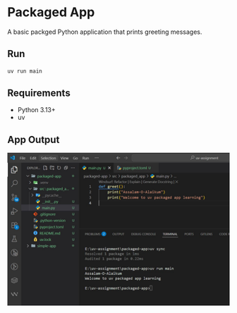 # Packaged App

A basic packged Python application that prints greeting messages.

## Run

```bash
uv run main
```

## Requirements

- Python 3.13+
- uv

## App Output

![App Output](screenshot.jpg)

